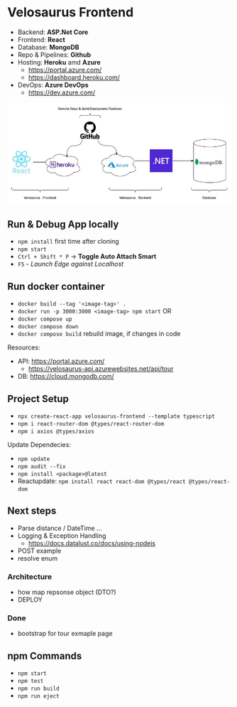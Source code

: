 # Velosaurus Frontend

- Backend: **ASP.Net Core**
- Frontend: **React**
- Database: **MongoDB**
- Repo & Pipelines: **Github**
- Hosting: **Heroku** amd **Azure**
  - <https://portal.azure.com/>
  - <https://dashboard.heroku.com/>
- DevOps: **Azure DevOps**
  - <https://dev.azure.com/>

![Project Structure](velosaurus_architecture.jpg)

## Run & Debug App locally

- `npm install` first time after cloning
- `npm start`
- `Ctrl + Shift * P` -> **Toggle Auto Attach Smart**
- `F5` - *Launch Edge against Localhost*

## Run docker container

- `docker build --tag '<image-tag>' .`
- `docker run -p 3000:3000 <image-tag> npm start`
OR
- `docker compose up`
- `docker compose down`
- `docker compose build` rebuild image, if changes in code

Resources:

- API: <https://portal.azure.com/>
  - <https://velosaurus-api.azurewebsites.net/api/tour>
- DB: <https://cloud.mongodb.com/>

## Project Setup

- `npx create-react-app velosaurus-frontend --template typescript`
- `npm i react-router-dom @types/react-router-dom`
- `npm i axios @types/axios`

Update Dependecies:

- `npm update`
- `npm audit --fix`
- `npm install <package>@latest`
- Reactupdate: `npm install react react-dom @types/react @types/react-dom`

## Next steps

- Parse distance / DateTime ...
- Logging & Exception Handling
  - <https://docs.datalust.co/docs/using-nodejs>
- POST example
- resolve enum

### Architecture

- how map repsonse object (DTO?)
- DEPLOY

### Done

- bootstrap for tour exmaple page

## npm Commands

- `npm start`
- `npm test`
- `npm run build`
- `npm run eject`
